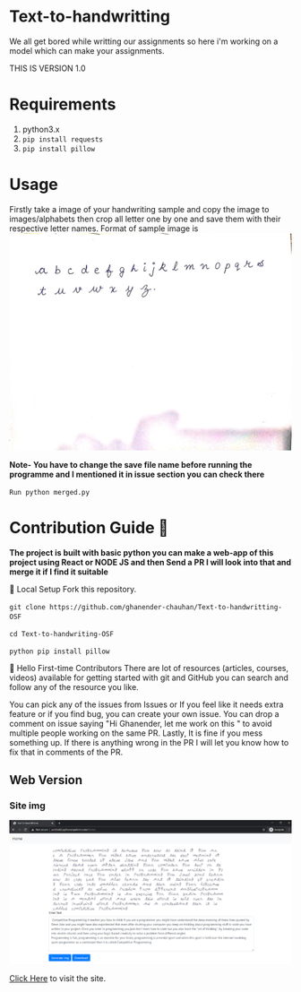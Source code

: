 # Text-to-handwritting

We all get bored while writting our assignments so here i'm working on a model which can make your assignments.

THIS IS VERSION 1.0 

# Requirements
1. python3.x
2. `pip install requests`
3. `pip install pillow`

# Usage

Firstly take a image of your handwriting sample and copy the image to images/alphabets then crop all letter one by one and save them with their respective letter names.
Format of sample image is 
![](images/Alphabet/Alphabet.jpeg)

**Note- You have to change the save file name before running the programme and I mentioned it in issue section you can check there**

`Run python merged.py` 



# Contribution Guide 🌻

**The project is built with basic python you can make a web-app of this project using React or NODE JS and then Send a PR I will look into that and merge it if I find it suitable**

🐨 Local Setup
Fork this repository.

`git clone https://github.com/ghanender-chauhan/Text-to-handwritting-OSF`

`cd Text-to-handwriting-OSF`

`python pip install pillow`

🤗 Hello First-time Contributors
There are lot of resources (articles, courses, videos) available for getting started with git and GitHub you can search and follow any of the resource you like.

You can pick any of the issues from Issues or If you feel like it needs extra feature or if you find bug, you can create your own issue.
You can drop a comment on issue saying "Hi Ghanender, let me work on this " to avoid multiple people working on the same PR.
Lastly, It is fine if you mess something up. If there is anything wrong in the PR I will let you know how to fix that in comments of the PR.




## Web Version

### Site img
![Demo img](https://github.com/ghanender-chauhan/Text-to-handwritting-OSF/blob/main/web%20version/demo.png)

[Click Here](http://av1shek2.pythonanywhere.com/home/) to visit the site.
